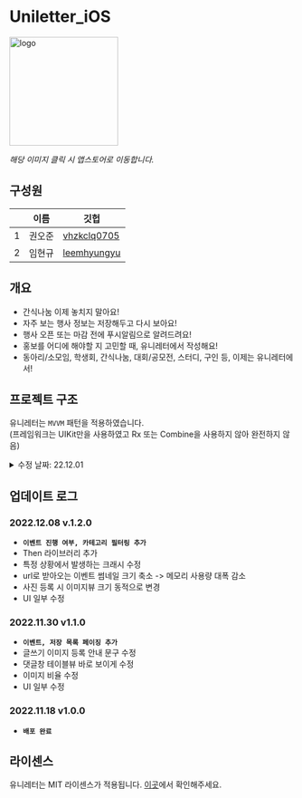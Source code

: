 # Uniletter_iOS

<a href="https://apps.apple.com/kr/app/%EC%9C%A0%EB%8B%88%EB%A0%88%ED%84%B0/id6444344639"><img width="192" alt="logo" src="https://user-images.githubusercontent.com/75382687/176232693-a045051f-e9ae-40a5-a24a-3690a81f5b11.png"></a>

_해당 이미지 클릭 시 앱스토어로 이동합니다._

## 구성원

||이름|깃헙|
|---|---|---|
|1|권오준|<a href=https://github.com/vhzkclq0705> vhzkclq0705 </a>|
|2|임현규|<a href=https://github.com/leemhyungyu> leemhyungyu </a>|

## 개요

- 간식나눔 이제 놓치지 말아요!
- 자주 보는 행사 정보는 저장해두고 다시 보아요!
- 행사 오픈 또는 마감 전에 푸시알림으로 알려드려요!
- 홍보를 어디에 해야할 지 고민할 때, 유니레터에서 작성해요!
- 동아리/소모임, 학생회, 간식나눔, 대회/공모전, 스터디, 구인 등, 이제는 유니레터에서!

## 프로젝트 구조

유니레터는 `MVVM` 패턴을 적용하였습니다.   
(프레임워크는 UIKit만을 사용하였고 Rx 또는 Combine을 사용하지 않아 완전하지 않음)

<details>
  <summary> 수정 날짜: 22.12.01 </summary>
  <div markdown="0">

### Uniletter

> Supporting Files
>> Info.plist와 소셜 로그인, 푸시 알림 등을 위한 Entity 파일

> Resources
>> 이미지, 아이콘을 위한 Assets

> Sources
>> Managers
>>> 로그인 관련 파일들.

>> Presentation
>>> 여러 화면의 View, ViewController, ViewModel 파일들

>> CustomView
>>> 여러 화면에서 쓰이는 Costom View, ViewController 파일들

>> Utilities
>>> 유틸리티(Custom Enum, DateFormatter 등) 파일들

>> Model
>>> 다양한 Model 구조체 파일들

>> Networking
>>> 네트워킹 파일들

>> Extensions
>>> 다양한 class의 확장 파일들

>> AppDelegate

>> SceneDelegate

  </div>
</details>

## 업데이트 로그

### 2022.12.08 v.1.2.0
- <b>`이벤트 진행 여부, 카테고리 필터링 추가`</b>
- Then 라이브러리 추가
- 특정 상황에서 발생하는 크래시 수정
- url로 받아오는 이벤트 썸네일 크기 축소 -> 메모리 사용량 대폭 감소
- 사진 등록 시 이미지뷰 크기 동적으로 변경
- UI 일부 수정


### 2022.11.30 v1.1.0
- <b>`이벤트, 저장 목록 페이징 추가`</b>
- 글쓰기 이미지 등록 안내 문구 수정
- 댓글창 테이블뷰 바로 보이게 수정
- 이미지 비율 수정
- UI 일부 수정

### 2022.11.18 v1.0.0
- <b>`배포 완료`</b>

## 라이센스
유니레터는 MIT 라이센스가 적용됩니다. [이곳](/LICENSE)에서 확인해주세요.
